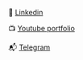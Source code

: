  
📄 [Linkedin](https://www.linkedin.com/in/alexander-matveev-749624171)

📺 [Youtube portfolio](https://www.youtube.com/channel/UCPxHO-jQkozMNLFCaIp7rVA)

📬 [Telegram](https://t.me/cypherpunk99)



